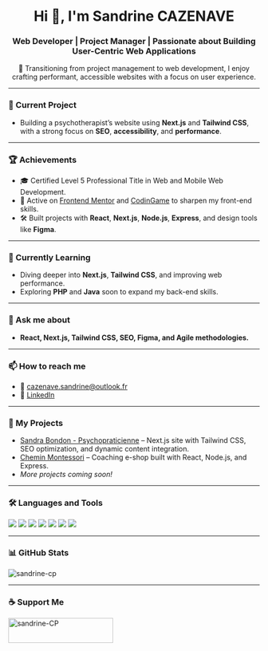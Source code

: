 <h1 align="center">Hi 👋, I'm Sandrine CAZENAVE</h1>
<h3 align="center">Web Developer | Project Manager | Passionate about Building User-Centric Web Applications</h3>

<p align="center">
🌟 Transitioning from project management to web development, I enjoy crafting performant, accessible websites with a focus on user experience.
</p>

---

### 🔭 Current Project
- Building a psychotherapist’s website using **Next.js** and **Tailwind CSS**, with a strong focus on **SEO**, **accessibility**, and **performance**.

---

### 🏆 Achievements
- 🎓 Certified Level 5 Professional Title in Web and Mobile Web Development.
- 🚀 Active on [Frontend Mentor](https://www.frontendmentor.io) and [CodinGame](https://www.codingame.com) to sharpen my front-end skills.
- 🛠️ Built projects with **React**, **Next.js**, **Node.js**, **Express**, and design tools like **Figma**.

---

### 🌱 Currently Learning
- Diving deeper into **Next.js**, **Tailwind CSS**, and improving web performance.
- Exploring **PHP** and **Java** soon to expand my back-end skills.

---

### 💬 Ask me about
- **React, Next.js, Tailwind CSS, SEO, Figma, and Agile methodologies.**

---

### 📫 How to reach me
- 📧 cazenave.sandrine@outlook.fr
- 🔗 [LinkedIn](https://www.linkedin.com/in/sandrine-cazenave-peyrasson)

---

### 🚀 My Projects
- [Sandra Bondon - Psychopraticienne](https://github.com/Sandrine-CP/sandra-bondon) – Next.js site with Tailwind CSS, SEO optimization, and dynamic content integration.
- [Chemin Montessori](https://github.com/Sandrine-CP/chemin-montessori) – Coaching e-shop built with React, Node.js, and Express.
- *More projects coming soon!*

---

### 🛠️ Languages and Tools
<p align="left">
  <img src="https://img.shields.io/badge/Next.js-000000?style=for-the-badge&logo=next.js&logoColor=white" />
  <img src="https://img.shields.io/badge/Tailwind_CSS-38B2AC?style=for-the-badge&logo=tailwind-css&logoColor=white" />
  <img src="https://img.shields.io/badge/React-61DAFB?style=for-the-badge&logo=react&logoColor=white" />
  <img src="https://img.shields.io/badge/Figma-F24E1E?style=for-the-badge&logo=figma&logoColor=white" />
  <img src="https://img.shields.io/badge/Node.js-339933?style=for-the-badge&logo=node.js&logoColor=white" />
  <img src="https://img.shields.io/badge/JavaScript-F7DF1E?style=for-the-badge&logo=javascript&logoColor=black" />
  <img src="https://img.shields.io/badge/Git-F05032?style=for-the-badge&logo=git&logoColor=white" />
</p>

---

### 📊 GitHub Stats
<p align="left">
  <img src="https://github-readme-streak-stats.herokuapp.com/?user=sandrine-cp&theme=default" alt="sandrine-cp" />
</p>

---

### ☕ Support Me
<p>
  <a href="https://www.buymeacoffee.com/sandrine-CP"> 
    <img src="https://cdn.buymeacoffee.com/buttons/v2/default-yellow.png" height="50" width="210" alt="sandrine-CP" />
  </a>
</p>
